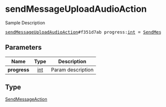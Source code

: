 # sendMessageUploadAudioAction

Sample Description

<pre>
<a href="../constructor/sendMessageUploadAudioAction.md">sendMessageUploadAudioAction</a>#f351d7ab progress:<a href="../type/int.md">int</a> = <a href="../type/SendMessageAction.md">SendMessageAction</a>;
</pre>
## Parameters

| Name | Type | Description |
|------|:----:|-------------|
| **progress** | <a href="../type/int.md">int</a> | Param description |

## Type

<a href="../type/SendMessageAction.md">SendMessageAction</a>

